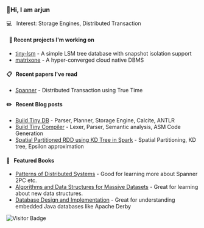 ### 👋Hi, I am arjun

💻 &nbsp; Interest: Storage Engines, Distributed Transaction

#### &nbsp; 🍭 Recent projects I'm working on

- [tiny-lsm](https://github.com/arjunsk/tiny-lsm) - A simple LSM tree database with snapshot isolation support
- [matrixone](https://github.com/matrixorigin/matrixone) - A hyper-converged cloud native DBMS

#### 📋 &nbsp; Recent papers I've read
- [Spanner](https://static.googleusercontent.com/media/research.google.com/en//archive/spanner-osdi2012.pdf) - Distributed Transaction using True Time

#### ✏️ &nbsp; Recent Blog posts
- [Build Tiny DB](https://medium.com/javarevisited/build-a-tiny-database-in-java-ca6d3f06e115) - Parser, Planner, Storage Engine, Calcite, ANTLR
- [Build Tiny Compiler](https://medium.com/javarevisited/build-a-tiny-compiler-in-java-662f67a1ce85) - Lexer, Parser, Semantic analysis, ASM Code Generation 
- [Spatial Partitioned RDD using KD Tree in Spark](https://medium.com/sys-base/spatial-partitioned-rdd-using-kd-tree-in-spark-102e0b53564b) - Spatial Partitioning, KD tree, Epsilon approximation

#### 📗 &nbsp; Featured Books
- [Patterns of Distributed Systems](https://martinfowler.com/articles/patterns-of-distributed-systems/) - Good for learning more about Spanner 2PC etc.
- [Algorithms and Data Structures for Massive Datasets](https://www.amazon.com/Algorithms-Data-Structures-Massive-Datasets/dp/1617298034) - Great for learning about new data structures.
- [Database Design and Implementation](https://www.amazon.com/dp/3030338355/) -  Great for understanding embedded Java databases like Apache Derby

![Visitor Badge](https://visitor-badge.laobi.icu/badge?page_id=arjunsk.visitor-badge)
